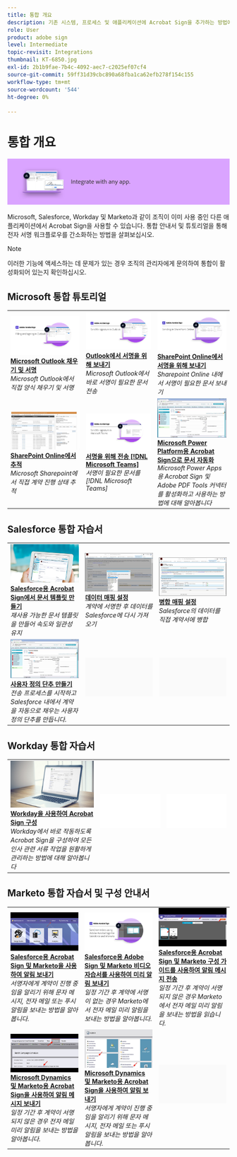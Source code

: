 ```yaml
---
title: 통합 개요
description: 기존 시스템, 프로세스 및 애플리케이션에 Acrobat Sign을 추가하는 방법에 대해 학습합니다
role: User
product: adobe sign
level: Intermediate
topic-revisit: Integrations
thumbnail: KT-6850.jpg
exl-id: 2b1b9fae-7b4c-4092-aec7-c2025ef07cf4
source-git-commit: 59ff31d39cbc890a68fba1ca62efb278f154c155
workflow-type: tm+mt
source-wordcount: '544'
ht-degree: 0%

---
```


# 통합 개요

![이미지 통합 서명](../assets/Hero-Integrate.png)

Microsoft, Salesforce, Workday 및 Marketo과 같이 조직이 이미 사용 중인 다른 애플리케이션에서 Acrobat Sign을 사용할 수 있습니다. 통합 안내서 및 튜토리얼을 통해 전자 서명 워크플로우를 간소화하는 방법을 살펴보십시오.

>[!NOTE]
> 이러한 기능에 액세스하는 데 문제가 있는 경우 조직의 관리자에게 문의하여 통합이 활성화되어 있는지 확인하십시오.

## Microsoft 통합 튜토리얼

<table style="table-layout:fixed">
<tr>
  <td>
    <a href="fill-and-sign-doc-microsoft-outlook.md">
      <img alt="Microsoft Outlook 채우기 및 서명" src="../assets/MS-FillSign.png" />
    </a>
    <div>
    <a href="fill-and-sign-doc-microsoft-outlook.md"><strong>Microsoft Outlook 채우기 및 서명</strong></a>
    </div>
    <em>Microsoft Outlook에서 직접 양식 채우기 및 서명</em>
    <br>
  </td>
  <td>
    <a href="send-for-signature-with-outlook.md">
      <img alt="Outlook에서 서명을 위해 보내기" src="../assets/MS-SendOutlook.png" />
    </a>
    <div>
    <a href="send-for-signature-with-outlook.md"><strong>Outlook에서 서명을 위해 보내기</strong></a>
    </div>
    <em>Microsoft Outlook에서 바로 서명이 필요한 문서 전송</em>
    <br>
  </td>
  <td>
    <a href="send-for-signature-with-sharepoint-online.md">
      <img alt="SharePoint Online에서 서명을 위해 보내기" src="../assets/Sending-in-SP.png" />
    </a>
    <div>
    <a href="send-for-signature-with-sharepoint-online.md"><strong>SharePoint Online에서 서명을 위해 보내기</strong></a>
    </div>
    <em>Sharepoint Online 내에서 서명이 필요한 문서 보내기</em>
    <br>
  </td>
</tr>
<tr>
  <td>
    <a href="track-an-agreement-with-sharepoint-online.md">
      <img alt="SharePoint Online에서 추적" src="../assets/MS-TrackSP.png" />
    </a>
    <div>
    <a href="track-an-agreement-with-sharepoint-online.md"><strong>SharePoint Online에서 추적</strong></a>
    </div>
    <em>Microsoft Sharepoint에서 직접 계약 진행 상태 추적</em>
    <br>
  </td>
  <td>
    <a href="adobe-sign-teams-mortgage.md">
      <img alt="서명을 위해 문서 보내기 [!DNL Microsoft Teams]" src="../assets/teamsmortgage.png" />
    </a>
    <div>
    <a href="adobe-sign-teams-mortgage.md"><strong>서명을 위해 전송 [!DNL Microsoft Teams]</strong></a>
    </div>
    <em>서명이 필요한 문서를 [!DNL Microsoft Teams]</em>
    <br>
  </td>
  <td>
    <a href="documentautomation.md">
      <img alt="Microsoft Power Platform용 Acrobat Sign으로 문서 자동화" src="../assets/SF-Button.png" />
    </a>
    <div>
    <a href="documentautomation.md"><strong>Microsoft Power Platform용 Acrobat Sign으로 문서 자동화</strong></a>
    </div>
    <em>Microsoft Power Apps용 Acrobat Sign 및 Adobe PDF Tools 커넥터를 활성화하고 사용하는 방법에 대해 알아봅니다</em>
    <br>
  </td>
</tr>
</table>

## Salesforce 통합 자습서

<table style="table-layout:fixed">
<tr>
  <td>
    <a href="create-an-agreement-template.md">
      <img alt="Salesforce용 Acrobat Sign에서 문서 템플릿 만들기" src="../assets/SF-Template.png" />
    </a>
    <div>
    <a href="create-an-agreement-template.md"><strong>Salesforce용 Acrobat Sign에서 문서 템플릿 만들기</strong></a>
    </div>
    <em>재사용 가능한 문서 템플릿을 만들어 속도와 일관성 유지</em>
    <br>
  </td>
  <td>
    <a href="set-up-data-mapping.md">
      <img alt="데이터 매핑 설정" src="../assets/SF-DataMapping.png" />
    </a>
    <div>
    <a href="set-up-data-mapping.md"><strong>데이터 매핑 설정</strong></a>
    </div>
    <em>계약에 서명한 후 데이터를 Salesforce에 다시 가져오기</em>
    <br>
  </td>
  <td>
    <a href="set-up-merging-map.md">
      <img alt="병합 매핑 설정" src="../assets/SF-MergeMapping.png" />
    </a>
    <div>
    <a href="set-up-merging-map.md"><strong>병합 매핑 설정</strong></a>
    </div>
    <em>Salesforce의 데이터를 직접 계약서에 병합</em>
    <br>
  </td>
</tr>
<tr>
  <td>
    <a href="create-a-custom-button.md">
      <img alt="사용자 정의 단추 만들기" src="../assets/SF-Button.png" />
    </a>
    <div>
    <a href="create-a-custom-button.md"><strong>사용자 정의 단추 만들기</strong></a>
    </div>
    <em>전송 프로세스를 시작하고 Salesforce 내에서 계약을 자동으로 채우는 사용자 정의 단추를 만듭니다.</em>
    <br>
  </td>
  <td>
    <img alt="스페이서" src="../assets/Grayspacer.png" />
    <div>
    <br>
  </td>
  <td>
    <img alt="스페이서" src="../assets/Grayspacer.png" />
    <div>
    <br>
  </td>
</tr>
</table>

## Workday 통합 자습서

<table style="table-layout:fixed">
<tr>
  <td>
    <a href="workday.md">
      <img alt="Workday을 사용하여 Acrobat Sign 구성" src="../assets/WD-Configure.png" />
    </a>
    <div>
    <a href="workday.md"><strong>Workday을 사용하여 Acrobat Sign 구성</strong></a>
    </div>
    <em>Workday에서 바로 작동하도록 Acrobat Sign을 구성하여 모든 인사 관련 서류 작업을 원활하게 관리하는 방법에 대해 알아봅니다</em>
    <br>
  </td>
  <td>
    <img alt="스페이서" src="../assets/Whitespacer.png" />
    <div>
    <br>
  </td>
  <td>
    <img alt="스페이서" src="../assets/Whitespacer.png" />
    <div>
    <br>
  </td>
</tr>
</table>

## Marketo 통합 자습서 및 구성 안내서

<table style="table-layout:fixed">
<tr>
  <td>
    <a href="marketo-salesforce-sms.md">
      <img alt="Salesforce용 Acrobat Sign 및 Marketo을 사용하여 알림 보내기" src="../assets/Integrate-Salesforce-SMS.jpg" />
    </a>
    <div>
    <a href="marketo-salesforce-sms.md"><strong>Salesforce용 Acrobat Sign 및 Marketo을 사용하여 알림 보내기</strong></a>
    </div>
    <em>서명자에게 계약이 진행 중임을 알리기 위해 문자 메시지, 전자 메일 또는 푸시 알림을 보내는 방법을 알아봅니다.</em>
    <br>
  </td>
  <td>
    <a href="marketo-salesforce-reminder-video.md">
      <img alt="Salesforce용 Acrobat Sign 및 Marketo 비디오 자습서를 사용하여 미리 알림 보내기" src="../assets/Integrate-Salesforce-Reminder-Video.png" />
    </a>
    <div>
    <a href="marketo-salesforce-reminder.md"><strong>Salesforce용 Adobe Sign 및 Marketo 비디오 자습서를 사용하여 미리 알림 보내기</strong></a>
    </div>
    <em>일정 기간 후 계약에 서명이 없는 경우 Marketo에서 전자 메일 미리 알림을 보내는 방법을 알아봅니다.</em>
    <br>
  </td>
  <td>
    <a href="marketo-salesforce-reminder.md">
      <img alt="Salesforce용 Acrobat Sign 및 Marketo 구성 가이드를 사용하여 알림 메시지 전송" src="../assets/Integrate-Salesforce-Reminder.jpg" />
    </a>
    <div>
    <a href="marketo-salesforce-reminder.md"><strong>Salesforce용 Acrobat Sign 및 Marketo 구성 가이드를 사용하여 알림 메시지 전송</strong></a>
    </div>
    <em>일정 기간 후 계약이 서명되지 않은 경우 Marketo에서 전자 메일 미리 알림을 보내는 방법을 읽습니다.</em>
    <br>
  </td>
</tr>
<tr>
  <td>
    <a href="marketo-dynamics-reminder.md">
      <img alt="Microsoft Dynamics 및 Marketo용 Acrobat Sign을 사용하여 알림 메시지 보내기" src="../assets/Integrate-Dynamics-Reminder.jpg" />
    </a>
    <div>
    <a href="marketo-dynamics-reminder.md"><strong>Microsoft Dynamics 및 Marketo용 Acrobat Sign을 사용하여 알림 메시지 보내기</strong></a>
    </div>
    <em>일정 기간 후 계약이 서명되지 않은 경우 전자 메일 미리 알림을 보내는 방법을 알아봅니다.</em>
    <br>
  </td>
  <td>
    <a href="marketo-dynamics-sms.md">
      <img alt="Microsoft Dynamics 및 Marketo용 Acrobat Sign을 사용하여 알림 보내기" src="../assets/Integrate-Dynamics-SMS.jpg" />
    </a>
    <div>
    <a href="marketo-dynamics-sms.md"><strong>Microsoft Dynamics 및 Marketo용 Acrobat Sign을 사용하여 알림 보내기</strong></a>
    </div>
    <em>서명자에게 계약이 진행 중임을 알리기 위해 문자 메시지, 전자 메일 또는 푸시 알림을 보내는 방법을 알아봅니다.</em>
    <br>
  </td>
  <td>
    <img alt="스페이서" src="../assets/Grayspacer.png" />
    <div>
    <br>
  </td>
</tr>
</table>
